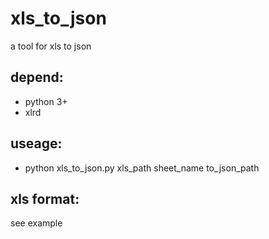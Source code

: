 xls_to_json
===========
  a tool for xls to json
  
## depend:
  * python 3+
  * xlrd

## useage:
  * python xls_to_json.py xls_path sheet_name to_json_path

## xls format:
  see example
